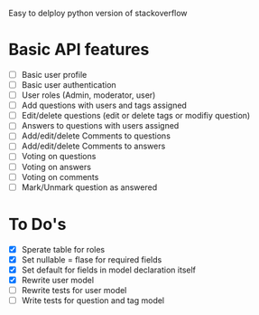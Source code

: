 Easy to delploy python version of stackoverflow

Basic API features
==================

- [ ] Basic user profile
- [ ] Basic user authentication
- [ ] User roles (Admin, moderator, user)
- [ ] Add questions with users and tags assigned
- [ ] Edit/delete questions (edit or delete tags or modifiy question)
- [ ] Answers to questions with users assigned
- [ ] Add/edit/delete Comments to questions
- [ ] Add/edit/delete Comments to answers
- [ ] Voting on questions
- [ ] Voting on answers
- [ ] Voting on comments
- [ ] Mark/Unmark question as answered

To Do's
=======

- [x] Sperate table for roles
- [x] Set nullable = flase for required fields
- [x] Set default for fields in model declaration itself
- [x] Rewrite user model
- [ ] Rewrite tests for user model
- [ ] Write tests for question and tag model